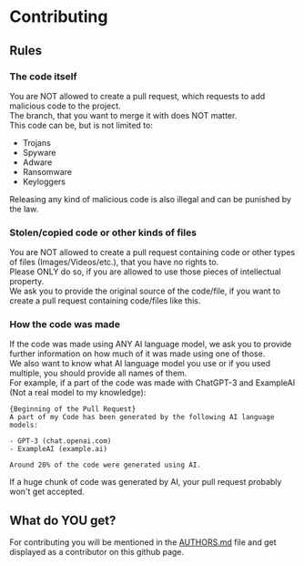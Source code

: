 # Contributing

## Rules

### The code itself

You are NOT allowed to create a pull request, which requests to add malicious code to the project. \
The branch, that you want to merge it with does NOT matter. \
This code can be, but is not limited to:

- Trojans
- Spyware
- Adware
- Ransomware
- Keyloggers

Releasing any kind of malicious code is also illegal and can be punished by the law.

### Stolen/copied code or other kinds of files

You are NOT allowed to create a pull request containing code or other types of files (Images/Videos/etc.), that you have no rights to. \
Please ONLY do so, if you are allowed to use those pieces of intellectual property. \
We ask you to provide the original source of the code/file, if you want to create a pull request containing code/files like this.

### How the code was made

If the code was made using ANY AI language model, we ask you to provide further information on how much of it was made using one of those. \
We also want to know what AI language model you use or if you used multiple, you should provide all names of them. \
For example, if a part of the code was made with ChatGPT-3 and ExampleAI (Not a real model to my knowledge):

```
{Beginning of the Pull Request}
A part of my Code has been generated by the following AI language models:

- GPT-3 (chat.openai.com)
- ExampleAI (example.ai)

Around 20% of the code were generated using AI.
```

If a huge chunk of code was generated by AI, your pull request probably won't get accepted.

## What do YOU get?

For contributing you will be mentioned in the [AUTHORS.md](https://github.com/BLUEAMETHYST-Studios/copra/blob/main/AUTHORS.md) file and get displayed as a contributor on this github page.


